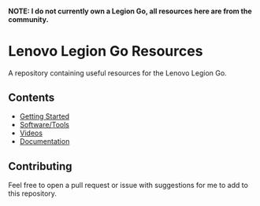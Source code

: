 #### NOTE: I do not currently own a Legion Go, all resources here are from the community.
# Lenovo Legion Go Resources
A repository containing useful resources for the Lenovo Legion Go.

## Contents
- [Getting Started](GETTING-STARTED.md)
- [Software/Tools](SOFTWARE.md)
- [Videos](VIDEOS.md)
- [Documentation](DOCUMENTATION.md)

## Contributing
Feel free to open a pull request or issue with suggestions for me to add to this repository.
